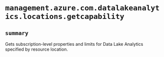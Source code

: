 # `management.azure.com.datalakeanalytics.locations.getcapability`

## `summary`
Gets subscription-level properties and limits for Data Lake Analytics specified by resource location.


